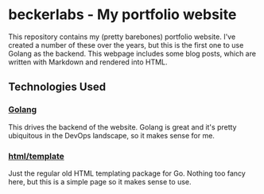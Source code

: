 # beckerlabs - My portfolio website
This repository contains my (pretty barebones) portfolio website.
I've created a number of these over the years, but this is the
first one to use Golang as the backend.  This webpage includes
some blog posts, which are written with Markdown and rendered
into HTML.

## Technologies Used

### [Golang](https://go.dev/)
This drives the backend of the website.  Golang is great and
it's pretty ubiquitous in the DevOps landscape, so it makes
sense for me.

### [html/template](https://pkg.go.dev/html/template)
Just the regular old HTML templating package for Go. Nothing
too fancy here, but this is a simple page so it makes sense to use.